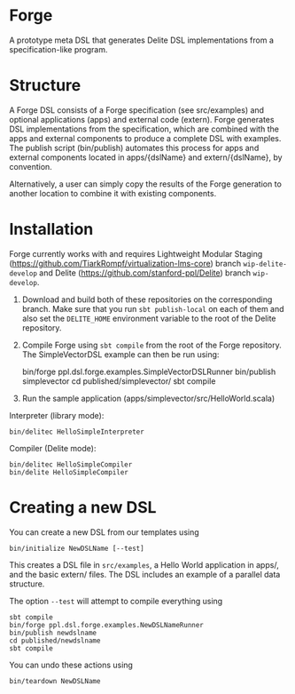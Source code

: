 Forge
=====

A prototype meta DSL that generates Delite DSL implementations from a specification-like program.

Structure
=========

A Forge DSL consists of a Forge specification (see src/examples) and optional applications (apps)
and external code (extern). Forge generates DSL implementations from the specification, which are
combined with the apps and external components to produce a complete DSL with examples. The publish
script (bin/publish) automates this process for apps and external components located in apps/{dslName}
and extern/{dslName}, by convention.

Alternatively, a user can simply copy the results of the Forge generation to another location to 
combine it with existing components.

Installation
============

Forge currently works with and requires Lightweight Modular Staging 
(https://github.com/TiarkRompf/virtualization-lms-core) branch `wip-delite-develop` and 
Delite (https://github.com/stanford-ppl/Delite) branch `wip-develop`.

1. Download and build both of these repositories on the corresponding branch. Make sure that
you run `sbt publish-local` on each of them and also set the `DELITE_HOME` environment variable
to the root of the Delite repository.


2. Compile Forge using `sbt compile` from the root of the Forge repository. The SimpleVectorDSL
example can then be run using:

    bin/forge ppl.dsl.forge.examples.SimpleVectorDSLRunner
    bin/publish simplevector
    cd published/simplevector/
    sbt compile

3. Run the sample application (apps/simplevector/src/HelloWorld.scala)

Interpreter (library mode):

    bin/delitec HelloSimpleInterpreter

Compiler (Delite mode):

    bin/delitec HelloSimpleCompiler
    bin/delite HelloSimpleCompiler

Creating a new DSL
==================

You can create a new DSL from our templates
using

    bin/initialize NewDSLName [--test]

This creates a DSL file in `src/examples`, a Hello World application in apps/, and the basic extern/ files. The DSL includes an example of a parallel data structure.

The option `--test` will attempt to compile everything using

    sbt compile
    bin/forge ppl.dsl.forge.examples.NewDSLNameRunner
    bin/publish newdslname
    cd published/newdslname
    sbt compile

You can undo these actions using

    bin/teardown NewDSLName
